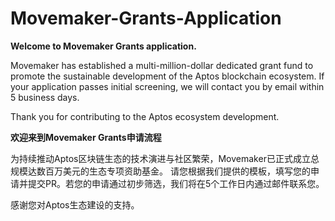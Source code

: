 # Movemaker-Grants-Application
**Welcome to Movemaker Grants application.**

Movemaker has established a multi-million-dollar dedicated grant fund to promote the sustainable development of the Aptos blockchain ecosystem. 
If your application passes initial screening, we will contact you by email within 5 business days.

Thank you for contributing to the Aptos ecosystem development.




**欢迎来到Movemaker Grants申请流程**

为持续推动Aptos区块链生态的技术演进与社区繁荣，Movemaker已正式成立总规模达数百万美元的生态专项资助基金。
请您根据我们提供的模板，填写您的申请并提交PR。若您的申请通过初步筛选，我们将在5个工作日内通过邮件联系您。

感谢您对Aptos生态建设的支持。
